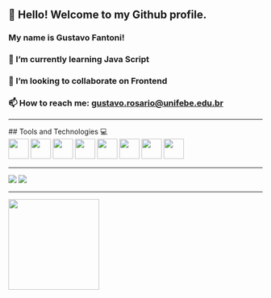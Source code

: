 ## 👋 Hello! Welcome to my Github profile.
 ### My name is Gustavo Fantoni!

### 🌱 I’m currently learning Java Script
### 👯 I’m looking to collaborate on Frontend
### 📫 How to reach me: gustavo.rosario@unifebe.edu.br
<hr>
## Tools and Technologies 💻
<div>
    <img src="https://cdn.jsdelivr.net/gh/devicons/devicon/icons/react/react-original.svg" width="40" height="40" />
    <img src="https://cdn.jsdelivr.net/gh/devicons/devicon/icons/javascript/javascript-original.svg" width="40" height="40"/>
    <img src="https://cdn.jsdelivr.net/gh/devicons/devicon/icons/css3/css3-original.svg" width="40" height="40"/>
    <img src="https://cdn.jsdelivr.net/gh/devicons/devicon/icons/html5/html5-original.svg" width="40" height="40"/> 
    <img src="https://cdn.jsdelivr.net/gh/devicons/devicon/icons/figma/figma-original.svg" width="40" height="40"/>
    <img src="https://cdn.jsdelivr.net/gh/devicons/devicon/icons/java/java-original.svg" width="40" height="40"/>
    <img src="https://cdn.jsdelivr.net/gh/devicons/devicon/icons/vscode/vscode-original.svg" width="40" height="40"/>
    <img src="https://cdn.jsdelivr.net/gh/devicons/devicon/icons/arduino/arduino-original-wordmark.svg" width="40" height="40" />
 

</div>
 
<hr>
  <div>
            <a href = "mailto:gustavo.rosario@unifebe.edu.br"><img loading="lazy" src="https://img.shields.io/badge/Gmail-D14836?style=for-the-badge&logo=gmail&logoColor=white" target="_blank"></a>
            <a href="https://instagram.com/gustavo_fantoni_05" target="_blank"><img loading="lazy" src="https://img.shields.io/badge/-Instagram-%23E4405F?style=for-the-badge&logo=instagram&logoColor=white" target="_blank"></a>
  </div>
  <hr>
  <div>
 <a href="https://github.com/GustavoFantoni">
 <img loading="lazy" height="180em" src="https://github-readme-stats.vercel.app/api/top-langs/?username=GustavoFantoni&layout=compact&langs_count=7&theme=dracula"/>
</div>







